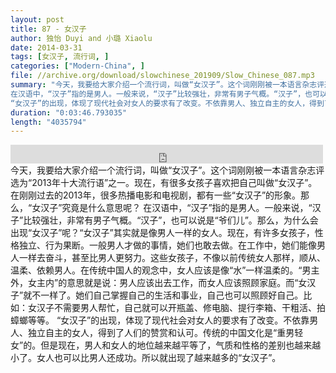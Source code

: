 ```yaml
---
layout: post
title: 87 - 女汉子
author: 独怡 Duyi and 小璐 Xiaolu
date: 2014-03-31
tags: [女汉子, 流行词, ]
categories: ["Modern-China", ]
file: //archive.org/download/slowchinese_201909/Slow_Chinese_087.mp3
summary: "今天，我要给大家介绍一个流行词，叫做“女汉子”。这个词刚刚被一本语言杂志评选为“2013年十大流行语”之一。现在，有很多女孩子喜欢把自己叫做“女汉子”。在刚刚过去的2013年，很多热播电影和电视剧，都有一些“女汉子”的形象。那么，“女汉子”究竟是什么意思呢？  
在汉语中，“汉子”指的是男人。一般来说，“汉子”比较强壮，非常有男子气概。“汉子”，也可以说是“爷们儿”。那么，为什么会出现“女汉子”呢？“女汉子”其实就是像男人一样的女人。现在，有许多女孩子，性格独立、行为果断。一般男人才做的事情，她们也敢去做。在工作中，她们能像男人一样去奋斗，甚至比男人更努力。这些女孩子，不像以前传统女人那样，顺从、温柔、依赖男人。在传统中国人的观念中，女人应该是像“水”一样温柔的。“男主外，女主内”的意思就是说：男人应该出去工作，而女人应该照顾家庭。而“女汉子”就不一样了。她们自己掌握自己的生活和事业，自己也可以照顾好自己。比如：女汉子不需要男人帮忙，自己就可以开瓶盖、修电脑、提行李箱、干粗活、拍蟑螂等等。  
“女汉子”的出现，体现了现代社会对女人的要求有了改变。不依靠男人、独立自主的女人，得到了人们的赞赏和认可。传统的中国文化是“重男轻女”的。但是现在，男人和女人的地位越来越平等了，气质和性格的差别也越来越小了。女人也可以比男人还成功。所以就出现了越来越多的“女汉子”。"
duration: "0:03:46.793035"
length: "4035794"
---
```


<iframe src="https://archive.org/embed/slowchinese_201909/Slow_Chinese_087.mp3" width="500" height="30" frameborder="0" webkitallowfullscreen="true" mozallowfullscreen="true" allowfullscreen></iframe>
今天，我要给大家介绍一个流行词，叫做“女汉子”。这个词刚刚被一本语言杂志评选为“2013年十大流行语”之一。现在，有很多女孩子喜欢把自己叫做“女汉子”。在刚刚过去的2013年，很多热播电影和电视剧，都有一些“女汉子”的形象。那么，“女汉子”究竟是什么意思呢？  
在汉语中，“汉子”指的是男人。一般来说，“汉子”比较强壮，非常有男子气概。“汉子”，也可以说是“爷们儿”。那么，为什么会出现“女汉子”呢？“女汉子”其实就是像男人一样的女人。现在，有许多女孩子，性格独立、行为果断。一般男人才做的事情，她们也敢去做。在工作中，她们能像男人一样去奋斗，甚至比男人更努力。这些女孩子，不像以前传统女人那样，顺从、温柔、依赖男人。在传统中国人的观念中，女人应该是像“水”一样温柔的。“男主外，女主内”的意思就是说：男人应该出去工作，而女人应该照顾家庭。而“女汉子”就不一样了。她们自己掌握自己的生活和事业，自己也可以照顾好自己。比如：女汉子不需要男人帮忙，自己就可以开瓶盖、修电脑、提行李箱、干粗活、拍蟑螂等等。  
“女汉子”的出现，体现了现代社会对女人的要求有了改变。不依靠男人、独立自主的女人，得到了人们的赞赏和认可。传统的中国文化是“重男轻女”的。但是现在，男人和女人的地位越来越平等了，气质和性格的差别也越来越小了。女人也可以比男人还成功。所以就出现了越来越多的“女汉子”。